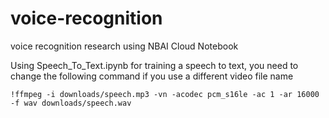 # voice-recognition
voice recognition research using NBAI Cloud Notebook

Using Speech_To_Text.ipynb for training a speech to text, you need to change the following command if you use a different video file name

`
!ffmpeg -i downloads/speech.mp3 -vn -acodec pcm_s16le -ac 1 -ar 16000 -f wav downloads/speech.wav
`
